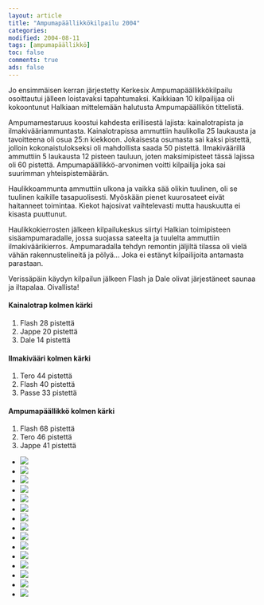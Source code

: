 ```yaml
--- 
layout: article 
title: "Ampumapäällikkökilpailu 2004" 
categories: 
modified: 2004-08-11 
tags: [ampumapäällikkö]
toc: false 
comments: true 
ads: false 
--- 
```


Jo ensimmäisen kerran järjestetty Kerkesix Ampumapäällikkökilpailu
osoittautui jälleen loistavaksi tapahtumaksi. Kaikkiaan 10 kilpailijaa
oli kokoontunut Halkiaan mittelemään halutusta Ampumapäällikön
tittelistä.

Ampumamestaruus koostui kahdesta erillisestä lajista: kainalotrapista ja
ilmakivääriammuntasta. Kainalotrapissa ammuttiin haulikolla 25 laukausta
ja tavoitteena oli osua 25:n kiekkoon. Jokaisesta osumasta sai kaksi
pistettä, jolloin kokonaistulokseksi oli mahdollista saada 50 pistettä.
Ilmakiväärillä ammuttiin 5 laukausta 12 pisteen tauluun, joten
maksimipisteet tässä lajissa oli 60 pistettä. Ampumapäällikkö-arvonimen
voitti kilpailija joka sai suurimman yhteispistemäärän.

Haulikkoammunta ammuttiin ulkona ja vaikka sää olikin tuulinen, oli se
tuulinen kaikille tasapuolisesti. Myöskään pienet kuurosateet eivät
haitanneet toimintaa. Kiekot hajosivat vaihtelevasti mutta hauskuutta ei
kisasta puuttunut.

Haulikkokierrosten jälkeen kilpailukeskus siirtyi Halkian toimipisteen
sisäampumaradalle, jossa suojassa sateelta ja tuulelta ammuttiin
ilmakiväärikierros. Ampumaradalla tehdyn remontin jäljiltä tilassa oli
vielä vähän rakennustelineitä ja pölyä... Joka ei estänyt kilpailijoita
antamasta parastaan.

Verissäpäin käydyn kilpailun jälkeen Flash ja Dale olivat järjestäneet
saunaa ja iltapalaa. Oivallista!

#### Kainalotrap kolmen kärki

1.  Flash 28 pistettä
2.  Jappe 20 pistettä
3.  Dale 14 pistettä

#### Ilmakivääri kolmen kärki

1.  Tero 44 pistettä
2.  Flash 40 pistettä
3.  Passe 33 pistettä

#### Ampumapäällikkö kolmen kärki

1.  Flash 68 pistettä
2.  Tero 46 pistettä
3.  Jappe 41 pistettä

<div class="image-gallery">

-   [![](/Media/Default/ImageGalleries/ampumapaallikko-2004/Thumbnails/ampupaal2004_01b.jpg)](/Media/Default/ImageGalleries/ampumapaallikko-2004/ampupaal2004_01b.jpg)
-   [![](/Media/Default/ImageGalleries/ampumapaallikko-2004/Thumbnails/ampupaal2004_02b.jpg)](/Media/Default/ImageGalleries/ampumapaallikko-2004/ampupaal2004_02b.jpg)
-   [![](/Media/Default/ImageGalleries/ampumapaallikko-2004/Thumbnails/ampupaal2004_03b.jpg)](/Media/Default/ImageGalleries/ampumapaallikko-2004/ampupaal2004_03b.jpg)
-   [![](/Media/Default/ImageGalleries/ampumapaallikko-2004/Thumbnails/ampupaal2004_04b.jpg)](/Media/Default/ImageGalleries/ampumapaallikko-2004/ampupaal2004_04b.jpg)
-   [![](/Media/Default/ImageGalleries/ampumapaallikko-2004/Thumbnails/ampupaal2004_05b.jpg)](/Media/Default/ImageGalleries/ampumapaallikko-2004/ampupaal2004_05b.jpg)
-   [![](/Media/Default/ImageGalleries/ampumapaallikko-2004/Thumbnails/ampupaal2004_06b.jpg)](/Media/Default/ImageGalleries/ampumapaallikko-2004/ampupaal2004_06b.jpg)
-   [![](/Media/Default/ImageGalleries/ampumapaallikko-2004/Thumbnails/ampupaal2004_07b.jpg)](/Media/Default/ImageGalleries/ampumapaallikko-2004/ampupaal2004_07b.jpg)
-   [![](/Media/Default/ImageGalleries/ampumapaallikko-2004/Thumbnails/ampupaal2004_08b.jpg)](/Media/Default/ImageGalleries/ampumapaallikko-2004/ampupaal2004_08b.jpg)
-   [![](/Media/Default/ImageGalleries/ampumapaallikko-2004/Thumbnails/ampupaal2004_09b.jpg)](/Media/Default/ImageGalleries/ampumapaallikko-2004/ampupaal2004_09b.jpg)
-   [![](/Media/Default/ImageGalleries/ampumapaallikko-2004/Thumbnails/ampupaal2004_12b.jpg)](/Media/Default/ImageGalleries/ampumapaallikko-2004/ampupaal2004_12b.jpg)
-   [![](/Media/Default/ImageGalleries/ampumapaallikko-2004/Thumbnails/ampupaal2004_13b.jpg)](/Media/Default/ImageGalleries/ampumapaallikko-2004/ampupaal2004_13b.jpg)
-   [![](/Media/Default/ImageGalleries/ampumapaallikko-2004/Thumbnails/ampupaal2004_14b.jpg)](/Media/Default/ImageGalleries/ampumapaallikko-2004/ampupaal2004_14b.jpg)
-   [![](/Media/Default/ImageGalleries/ampumapaallikko-2004/Thumbnails/ampupaal2004_15b.jpg)](/Media/Default/ImageGalleries/ampumapaallikko-2004/ampupaal2004_15b.jpg)
-   [![](/Media/Default/ImageGalleries/ampumapaallikko-2004/Thumbnails/ampupaal2004_16b.jpg)](/Media/Default/ImageGalleries/ampumapaallikko-2004/ampupaal2004_16b.jpg)
-   [![](/Media/Default/ImageGalleries/ampumapaallikko-2004/Thumbnails/ampupaal2004_17b.jpg)](/Media/Default/ImageGalleries/ampumapaallikko-2004/ampupaal2004_17b.jpg)

</div>

